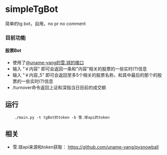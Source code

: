 # simpleTgBot
简单的tg bot，自用，no pr no comment

### 目前功能
#### 股票Bot
- 使用了[@uname-yang的雪.球的接口](https://github.com/uname-yang/pysnowball)
- 输入 "￥内容" 即可会返回一条和"内容"相关的股票的一些实时(?)信息
- 输入 "￥内容_5" 即可会返回至多5个相关的股票名称，和其中最后的那个的股票的一些实时(?)信息
- /turnover命令返回上证和深指当日目前的成交额

## 运行
```shell
    ./main.py -t tgBot的token -b 雪.球api的token
```
## 相关
- 雪.球api来源和token获取： https://github.com/uname-yang/pysnowball
